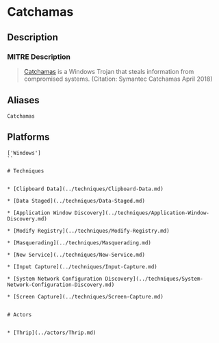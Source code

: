 
# Catchamas

## Description

### MITRE Description

> [Catchamas](https://attack.mitre.org/software/S0261) is a Windows Trojan that steals information from compromised systems. (Citation: Symantec Catchamas April 2018)

## Aliases

```
Catchamas
```

## Platforms

```
['Windows']
``

# Techniques


* [Clipboard Data](../techniques/Clipboard-Data.md)

* [Data Staged](../techniques/Data-Staged.md)
    
* [Application Window Discovery](../techniques/Application-Window-Discovery.md)
    
* [Modify Registry](../techniques/Modify-Registry.md)
    
* [Masquerading](../techniques/Masquerading.md)
    
* [New Service](../techniques/New-Service.md)
    
* [Input Capture](../techniques/Input-Capture.md)
    
* [System Network Configuration Discovery](../techniques/System-Network-Configuration-Discovery.md)
    
* [Screen Capture](../techniques/Screen-Capture.md)
    

# Actors


* [Thrip](../actors/Thrip.md)

